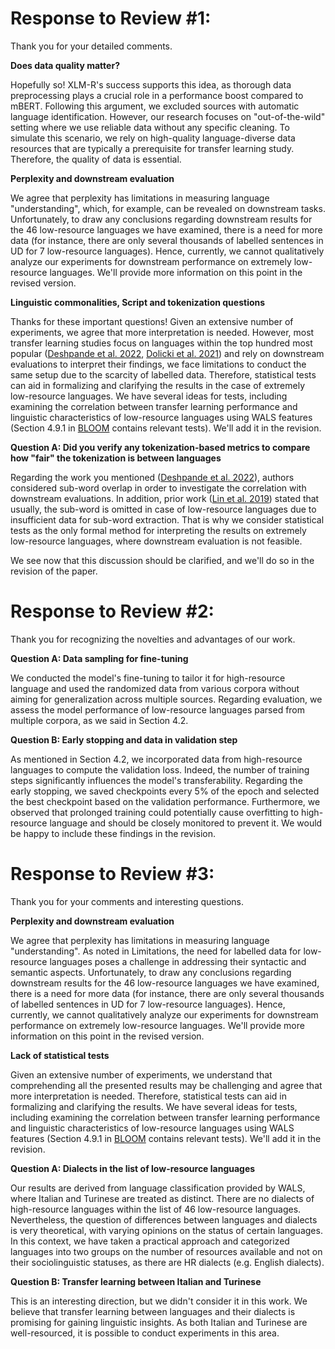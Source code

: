 # Response to Review #1:

Thank you for your detailed comments.

__Does data quality matter?__

Hopefully so! XLM-R's success supports this idea, as thorough data preprocessing plays a crucial role in a performance boost compared to mBERT.
Following this argument, we excluded sources with automatic language identification.
However, our research focuses on "out-of-the-wild" setting where we use reliable data without any specific cleaning. To simulate this scenario, we rely on high-quality language-diverse data resources that are typically a prerequisite for transfer learning study. Therefore, the quality of data is essential.

__Perplexity and downstream evaluation__

We agree that perplexity has limitations in measuring language "understanding", which, for example, can be revealed on downstream tasks.
Unfortunately, to draw any conclusions regarding downstream results for the 46 low-resource languages we have examined, there is a need for more data (for instance, there are only several thousands of labelled sentences in UD for 7 low-resource languages). Hence, currently, we cannot qualitatively analyze our experiments for downstream performance on extremely low-resource languages.
We'll provide more information on this point in the revised version.

__Linguistic commonalities, Script and tokenization questions__

Thanks for these important questions!
Given an extensive number of experiments, we agree that more interpretation is needed.
However, most transfer learning studies focus on languages within the top hundred most popular ([Deshpande et al. 2022](https://aclanthology.org/2022.naacl-main.264.pdf), [Dolicki et al. 2021](https://arxiv.org/pdf/2105.05975.pdf)) and rely on downstream evaluations to interpret their findings, we face limitations to conduct the same setup due to the scarcity of labelled data.
Therefore, statistical tests can aid in formalizing and clarifying the results in the case of extremely low-resource languages. 
We have several ideas for tests, including examining the correlation between transfer learning performance and linguistic characteristics of low-resource languages using WALS features (Section 4.9.1 in [BLOOM](https://arxiv.org/abs/2211.05100) contains relevant tests).
We'll add it in the revision.

__Question A: Did you verify any tokenization-based metrics to compare how "fair" the tokenization is between languages__

Regarding the work you mentioned ([Deshpande et al. 2022](https://aclanthology.org/2022.naacl-main.264.pdf)), authors considered sub-word overlap in order to investigate the correlation with downstream evaluations.
In addition, prior work ([Lin et al. 2019](https://aclanthology.org/P19-1301.pdf)) stated that usually, the sub-word is omitted in case of low-resource languages due to insufficient data for sub-word extraction.
That is why we consider statistical tests as the only formal method for interpreting the results on extremely low-resource languages, where downstream evaluation is not feasible.

We see now that this discussion should be clarified, and we'll do so in the revision of the paper.

# Response to Review #2:
Thank you for recognizing the novelties and advantages of our work.

__Question A: Data sampling for fine-tuning__

We conducted the model's fine-tuning to tailor it for high-resource language and used the randomized data from various corpora without aiming for generalization across multiple sources. Regarding evaluation, we assess the model performance of low-resource languages parsed from multiple corpora, as we said in Section 4.2.

__Question B: Early stopping and data in validation step__

As mentioned in Section 4.2, we incorporated data from high-resource languages to compute the validation loss. 
Indeed, the number of training steps significantly influences the model's transferability. Regarding the early stopping, we saved checkpoints every 5% of the epoch and selected the best checkpoint based on the validation performance. Furthermore, we observed that prolonged training could potentially cause overfitting to high-resource language and should be closely monitored to prevent it. We would be happy to include these findings in the revision.

# Response to Review #3:

Thank you for your comments and interesting questions.

__Perplexity and downstream evaluation__

We agree that perplexity has limitations in measuring language "understanding". As noted in Limitations, the need for labelled data for low-resource languages poses a challenge in addressing their syntactic and semantic aspects. 
Unfortunately, to draw any conclusions regarding downstream results for the 46 low-resource languages we have examined, there is a need for more data (for instance, there are only several thousands of labelled sentences in UD for 7 low-resource languages). Hence, currently, we cannot qualitatively analyze our experiments for downstream performance on extremely low-resource languages.
We'll provide more information on this point in the revised version.


__Lack of statistical tests__

Given an extensive number of experiments, we understand that comprehending all the presented results may be challenging and agree that more interpretation is needed. Therefore, statistical tests can aid in formalizing and clarifying the results. 
We have several ideas for tests, including examining the correlation between transfer learning performance and linguistic characteristics of low-resource languages using WALS features (Section 4.9.1 in [BLOOM](https://arxiv.org/abs/2211.05100) contains relevant tests). 
We'll add it in the revision.

__Question A: Dialects in the list of low-resource languages__

Our results are derived from language classification provided by WALS, where Italian and Turinese are treated as distinct. There are no dialects of high-resource languages within the list of 46 low-resource languages. 
Nevertheless, the question of differences between languages and dialects is very theoretical, with varying opinions on the status of certain languages. In this context, we have taken a practical approach and categorized languages into two groups on the number of resources available and not on their sociolinguistic statuses, as there are HR dialects (e.g. English dialects).


__Question B: Transfer learning between Italian and Turinese__

This is an interesting direction, but we didn't consider it in this work. We believe that transfer learning between languages and their dialects is promising for gaining linguistic insights. As both Italian and Turinese are well-resourced, it is possible to conduct experiments in this area.
